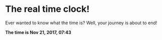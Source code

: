 # The real time clock!

Ever wanted to know what the time is? Well, your journey is about to end!

**The time is Nov 21, 2017, 07:43**